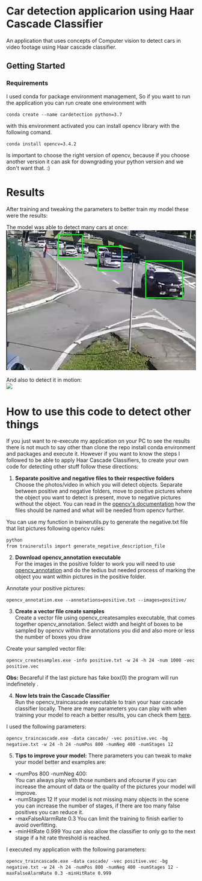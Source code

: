 # Car detection applicarion using Haar Cascade Classifier
An application that uses concepts of Computer vision to detect cars in video footage using Haar cascade classifier. 

## Getting Started

### Requirements 

I used conda for package environment management, So if you want to run the application you can run create one environment with

```
conda create --name cardetection python=3.7
```
with this environment activated you can install opencv library with the following comand.

```
conda install opencv=3.4.2
```

Is important to choose the right version of opencv, because if you choose another version it can ask for downgrading your python version and we don't want that. :)

# Results

After training and tweaking the parameters to better train my model these were the results:

The model was able to detect many cars at once:
![](docs/images/cars_detected.PNG)

And also to detect it in motion:  
![](docs/images/car_detected.gif)

# How to use this code to detect other things

If you just want to re-execute my application on your PC to see the results there is not much to say other than clone the repo install conda environment and packages and execute it. However if you want to know the steps I followed to be able to apply Haar Cascade Classifiers, to create your own code for detecting other stuff follow these directions:

1. **Separate positive and negative files to their respective folders**  
Choose the photos/video in which you will detect objects. Separate between positive and negative folders, move to positive pictures where the object you want to detect is present, move to negative pictures without the object. You can read in the [opencv's documentation](https://docs.opencv.org/4.2.0/dc/d88/tutorial_traincascade.html) how the files should be named and what will be needed from opencv further.

You can use my function in trainerutils.py to generate the negative.txt file that list pictures following opencv rules:
```
python
from trainerutils import generate_negative_description_file
```

2. **Download opencv_annotation executable**  
For the images in the positive folder to work you will need to use [opencv_annotation](https://sourceforge.net/projects/opencvlibrary/files/opencv-win/) and do the tedius but needed process of marking the object you want within pictures in the positive folder.

Annotate your positive pictures:
```
opencv_annotation.exe --annotations=positive.txt --images=positive/
```

3. **Create a vector file create samples**  
Create a vector file using opencv_createsamples executable, that comes together opencv_annotation. Select width and height of boxes to be sampled by opencv within the annotations you did and also more or less the number of boxes you draw  

Create your sampled vector file:
```
opencv_createsamples.exe -info positive.txt -w 24 -h 24 -num 1000 -vec positive.vec
```

**Obs:** Becareful if the last picture has fake box(0) the program will run indefinetely .

4. **Now lets train the Cascade Classifier**  
Run the opencv_traincascade executable to train your haar cascade classifier locally. There are many parameters you can play with when training your model to reach a better results, you can check them [here](https://docs.opencv.org/4.2.0/dc/d88/tutorial_traincascade.html).

I used the following parameters:
```
opencv_traincascade.exe -data cascade/ -vec positive.vec -bg negative.txt -w 24 -h 24 -numPos 800 -numNeg 400 -numStages 12
```

5. **Tips to improve your model:**
There parameters you can tweak to make your model better and examples are:
+ -numPos 800 -numNeg 400:  
You can always play with those numbers and ofcourse if you can increase the amount of data or the quality of the pictures your model will improve. 
+ -numStages 12
If your model is not missing many objects in the scene you can increase the number of stages, if there are too many false positives you can reduce it.
+ -maxFalseAlarmRate 0.3
You can limit the training to finish earlier to avoid overfitting.
+ -minHitRate 0.999
You can also allow the classifier to only go to the next stage if a hit rate threshold is reached.  

I executed my application with the following parameters:
```
opencv_traincascade.exe -data cascade/ -vec positive.vec -bg negative.txt -w 24 -h 24 -numPos 800 -numNeg 400 -numStages 12 -maxFalseAlarmRate 0.3 -minHitRate 0.999
```